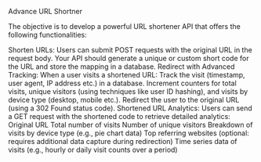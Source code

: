 Advance URL Shortner


The objective is to develop a powerful URL shortener API that offers the following functionalities:

Shorten URLs: Users can submit POST requests with the original URL in the request body. Your API should generate a unique or custom short code for the URL and store the mapping in a database.
Redirect with Advanced Tracking: When a user visits a shortened URL:
Track the visit (timestamp, user agent, IP address etc.) in a database.
Increment counters for total visits, unique visitors (using techniques like user ID hashing), and visits by device type (desktop, mobile etc.).
Redirect the user to the original URL (using a 302 Found status code).
Shortened URL Analytics: Users can send a GET request with the shortened code to retrieve detailed analytics:
Original URL
Total number of visits
Number of unique visitors
Breakdown of visits by device type (e.g., pie chart data)
Top referring websites (optional: requires additional data capture during redirection)
Time series data of visits (e.g., hourly or daily visit counts over a period)
